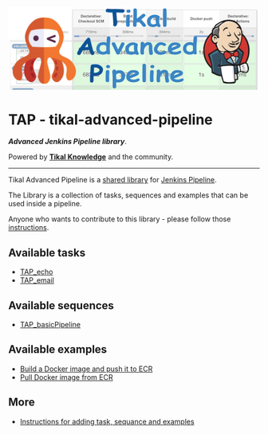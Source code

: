 ![Tikal-Advanced-Pipeline](pages/images/TAP-small.png)
# TAP - tikal-advanced-pipeline
***Advanced Jenkins Pipeline library***.

Powered by **[Tikal Knowledge](http://www.tikalk.com)** and the community.
<hr/>

Tikal Advanced Pipeline is a [shared library](https://jenkins.io/doc/book/pipeline/shared-libraries/) for [Jenkins Pipeline](https://jenkins.io/doc/book/pipeline/).

The Library is a collection of tasks, sequences and examples that can be used inside a pipeline.

Anyone who wants to contribute to this library - please follow those [instructions](pages/etc/AddingTaskOrSequence.md).

## Available tasks

* [TAP_echo](pages/tasks/TAP_echo.md)
* [TAP_email](pages/tasks/TAP_email.md)

## Available sequences

* [TAP_basicPipeline](pages/sequences/TAP_basicPipeline.md)

## Available examples

* [Build a Docker image and push it to ECR](pages/examples/TAP_docker_image_build_push_ecr.md)
* [Pull Docker image from ECR](pages/examples/TAP_docker_image_pull_ecr.md)

## More

* [Instructions for adding task, sequance and examples](pages/etc/AddingTAPItems.md)
